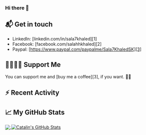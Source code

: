 ### Hi there 👋
## 📬 Get in touch

- LinkedIn: [linkedin.com/in/sala7khaled][1]
- Facebook: [facebook.com/salahhkhaled][2]
- Paypal: [https://www.paypal.com/paypalme/Sala7KhaledSK][3]

## 🤜🏻🤛🏻 Support Me

You can support me and [buy me a coffee][3], if you want. 🙏🏻

## :zap: Recent Activity

## &#x1f4c8; My GitHub Stats

<a href="https://github.com/sala7khaled/sala7khaled">
  <img align="center" src="https://github-readme-stats.vercel.app/api/top-langs/?username=sala7khaled&hide=java,html&title_color=ffffff&text_color=c9cacc&icon_color=2bbc8a&bg_color=1d1f21" />
</a>

<a href="https://github.com/sala7khaled/sala7khaled">
  <img align="center" src="https://github-readme-stats.vercel.app/api?username=sala7khaled&show_icons=true&line_height=27&count_private=true&title_color=ffffff&text_color=c9cacc&icon_color=2bbc8a&bg_color=1d1f21" alt="Catalin's GitHub Stats" />
</a>
